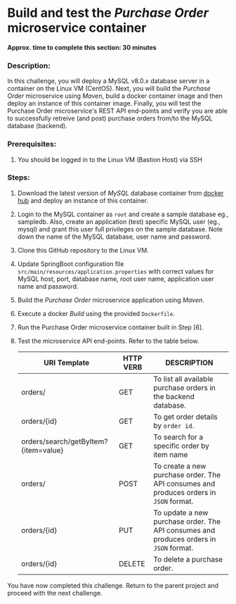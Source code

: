 #  Build and test the *Purchase Order* microservice container
**Approx. time to complete this section: 30 minutes**

### Description:
In this challenge, you will deploy a MySQL v8.0.x database server in a container on the Linux VM (CentOS). Next, you will build the *Purchase Order* microservice using *Maven*, build a docker container image and then deploy an instance of this container image.  Finally, you will test the Purchase Order microservice's REST API end-points and verify you are able to successfully retreive (and post) purchase orders from/to the MySQL database (backend).

### Prerequisites:

1. You should be logged in to the Linux VM (Bastion Host) via SSH

### Steps:

1. Download the latest version of *MySQL* database container from [docker hub](https://hub.docker.com/_/mysql) and deploy an instance of this container.

2. Login to the MySQL container as `root` and create a sample database eg., sampledb.  Also, create an application (test) specific MySQL user (eg., mysql) and grant this user full privileges on the sample database.  Note down the name of the MySQL database, user name and password.

3. Clone this GitHub repository to the Linux VM.

4. Update SpringBoot configuration file `src/main/resources/application.properties` with correct values for MySQL host, port, database name, root user name, application user name and password.

5. Build the *Purchase Order* microservice application using *Maven*.

6. Execute a docker *Build* using the provided `Dockerfile`.

7. Run the Purchase Order microservice container built in Step [6].

8. Test the microservice API end-points.  Refer to the table below.

   URI Template | HTTP VERB | DESCRIPTION
   ------------ | --------- | -----------
   orders/ | GET | To list all available purchase orders in the backend database.
   orders/{id} | GET | To get order details by `order id`.
   orders/search/getByItem?{item=value} | GET | To search for a specific order by item name
   orders/ | POST | To create a new purchase order.  The API consumes and produces orders in `JSON` format.
   orders/{id} | PUT | To update a new purchase order. The API consumes and produces orders in `JSON` format.
   orders/{id} | DELETE | To delete a purchase order. 

You have now completed this challenge.  Return to the parent project and proceed with the next challenge. 

